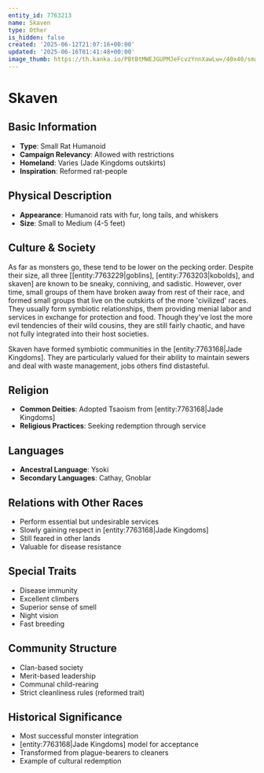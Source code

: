 ```yaml
---
entity_id: 7763213
name: Skaven
type: Other
is_hidden: false
created: '2025-06-12T21:07:16+00:00'
updated: '2025-06-16T01:41:48+00:00'
image_thumb: https://th.kanka.io/PBtBtMWEJGUPMJeFcvzYnnXawLw=/40x40/smart/src/campaigns/322885/9f0da5c9-7e5c-43a2-bfb3-dbae385d05e1.png
---
```


# Skaven

## Basic Information

- **Type**: Small Rat Humanoid
- **Campaign Relevancy**: Allowed with restrictions
- **Homeland**: Varies (Jade Kingdoms outskirts)
- **Inspiration**: Reformed rat-people

## Physical Description

- **Appearance**: Humanoid rats with fur, long tails, and whiskers
- **Size**: Small to Medium (4-5 feet)

## Culture & Society

As far as monsters go, these tend to be lower on the pecking order. Despite their size, all three [[entity:7763229|goblins], [entity:7763203|kobolds], and skaven] are known to be sneaky, conniving, and sadistic. However, over time, small groups of them have broken away from rest of their race, and formed small groups that live on the outskirts of the more 'civilized' races. They usually form symbiotic relationships, them providing menial labor and services in exchange for protection and food. Though they've lost the more evil tendencies of their wild cousins, they are still fairly chaotic, and have not fully integrated into their host societies.

Skaven have formed symbiotic communities in the [entity:7763168|Jade Kingdoms]. They are particularly valued for their ability to maintain sewers and deal with waste management, jobs others find distasteful.

## Religion

- **Common Deities**: Adopted Tsaoism from [entity:7763168|Jade Kingdoms]
- **Religious Practices**: Seeking redemption through service

## Languages

- **Ancestral Language**: Ysoki
- **Secondary Languages**: Cathay, Gnoblar

## Relations with Other Races

- Perform essential but undesirable services
- Slowly gaining respect in [entity:7763168|Jade Kingdoms]
- Still feared in other lands
- Valuable for disease resistance

## Special Traits

- Disease immunity
- Excellent climbers
- Superior sense of smell
- Night vision
- Fast breeding

## Community Structure

- Clan-based society
- Merit-based leadership
- Communal child-rearing
- Strict cleanliness rules (reformed trait)

## Historical Significance

- Most successful monster integration
- [entity:7763168|Jade Kingdoms] model for acceptance
- Transformed from plague-bearers to cleaners
- Example of cultural redemption